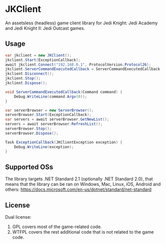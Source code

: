 # JKClient
An assetsless (headless) game client library for Jedi Knight: Jedi Academy and Jedi Knight II: Jedi Outcast games.

## Usage
```csharp
var jkclient = new JKClient();
jkclient.Start(ExceptionCallback);
await jkclient.Connect("192.168.0.1", ProtocolVersion.Protocol26);
jkclient.ServerCommandExecutedCallback = ServerCommandExecutedCallback;
jkclient.Disconnect();
jkclient.Stop();
jkclient.Dispose();
```

```csharp
void ServerCommandExecutedCallback(Command command) {
	Debug.WriteLine(command.Argv(0));
}
```

```csharp
var serverBrowser = new ServerBrowser();
serverBrowser.Start(ExceptionCallback);
var servers = await serverBrowser.GetNewList();
servers = await serverBrowser.RefreshList();
serverBrowser.Stop();
serverBrowser.Dispose();
```

```csharp
Task ExceptionCallback(JKClientException exception) {
	Debug.WriteLine(exception);
}
```

## Supported OSs
The library targets .NET Standard 2.1 (optionally .NET Standard 2.0), that means that the library can be ran on Windows, Mac, Linux, iOS, Android and others:
https://docs.microsoft.com/en-us/dotnet/standard/net-standard

## License
Dual license:
1. GPL covers most of the game-related code.
2. WTFPL covers the rest additional code that is not related to the game code.

